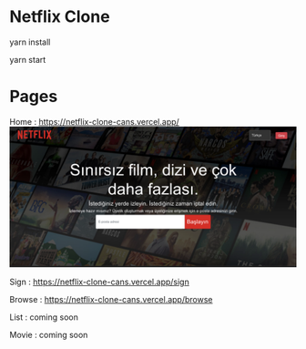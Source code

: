 # Netflix Clone

yarn install

yarn start


# Pages 

 Home : https://netflix-clone-cans.vercel.app/
 ![alt text](photos/home.png)
 
 Sign : https://netflix-clone-cans.vercel.app/sign

 Browse : https://netflix-clone-cans.vercel.app/browse
 
 List : coming soon
 
 Movie : coming soon
